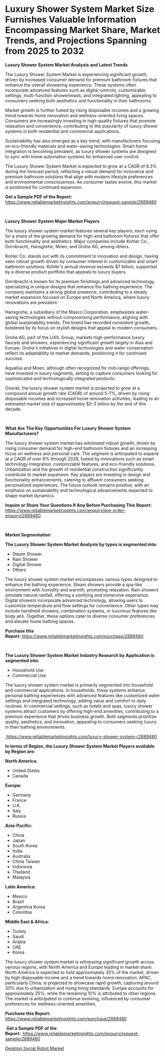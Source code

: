 <p><h1>Luxury Shower System Market Size Furnishes Valuable Information Encompassing Market Share, Market Trends, and Projections Spanning from 2025 to 2032</h1></p><p><strong>Luxury Shower System Market Analysis and Latest Trends</strong></p>
<p><p>The Luxury Shower System Market is experiencing significant growth, driven by increased consumer demand for premium bathroom fixtures that enhance the overall showering experience. These systems often incorporate advanced features such as digital controls, customizable settings, multi-function showerheads, and integrated lighting, appealing to consumers seeking both aesthetics and functionality in their bathrooms.</p><p>Market growth is further fueled by rising disposable incomes and a growing trend towards home renovation and wellness-oriented living spaces. Consumers are increasingly investing in high-quality fixtures that promote relaxation and convenience, contributing to the popularity of luxury shower systems in both residential and commercial applications.</p><p>Sustainability has also emerged as a key trend, with manufacturers focusing on eco-friendly materials and water-saving technologies. Smart home integration is becoming prevalent, as luxury shower systems are designed to sync with home automation systems for enhanced user control. </p><p>The Luxury Shower System Market is expected to grow at a CAGR of 8.3% during the forecast period, reflecting a robust demand for innovative and premium bathroom solutions that align with modern lifestyle preferences and environmental consciousness. As consumer tastes evolve, this market is positioned for continued expansion.</p></p>
<p><strong>Get a Sample PDF of the Report:&nbsp;</strong> <a href="https://www.reliablemarketinsights.com/enquiry/request-sample/2889480?utm_campaign=2888&utm_medium=2&utm_source=Github&utm_content=ia&utm_term=14032025&utm_id=luxury-shower-system">https://www.reliablemarketinsights.com/enquiry/request-sample/2889480</a></p>
<p>&nbsp;</p>
<p><strong>Luxury Shower System Major Market Players</strong></p>
<p><p>The luxury shower system market features several key players, each vying for a share of the growing demand for high-end bathroom fixtures that offer both functionality and aesthetics. Major companies include Kohler Co., Dornbracht, Hansgrohe, Moen, and Grohe AG, among others.</p><p>Kohler Co. stands out with its commitment to innovation and design, having seen robust growth driven by consumer interest in customizable and smart bathroom solutions. Kohler's annual revenue exceeds $7 billion, supported by a diverse product portfolio that appeals to luxury buyers.</p><p>Dornbracht is known for its premium finishings and advanced technology, specializing in unique designs that enhance the bathing experience. The company maintains a strong global presence, contributing to a steady market expansion focused on Europe and North America, where luxury renovations are prevalent.</p><p>Hansgrohe, a subsidiary of the Masco Corporation, emphasizes water-saving technologies without compromising performance, aligning with global sustainability trends. The brand has recorded consistent growth, bolstered by its focus on stylish designs that appeal to modern consumers.</p><p>Grohe AG, part of the LIXIL Group, markets high-performance luxury faucets and showers, experiencing significant growth largely in Asia and Europe. Grohe's initiatives in digital technologies and water conservation reflect its adaptability to market demands, positioning it for continued success.</p><p>Aqualisa and Moen, although often recognized for mid-range offerings, have invested in luxury segments, aiming to capture consumers looking for sophisticated and technologically integrated products. </p><p>Overall, the luxury shower system market is projected to grow at a compound annual growth rate (CAGR) of around 5-7%, driven by rising disposable incomes and increased home renovation activities, leading to an estimated market size of approximately $2-3 billion by the end of this decade.</p></p>
<p>&nbsp;</p>
<p><strong>What Are The Key Opportunities For Luxury Shower System Manufacturers?</strong></p>
<p><p>The luxury shower system market has witnessed robust growth, driven by rising consumer demand for high-end bathroom fixtures and an increasing focus on wellness and personal care. The segment is anticipated to expand at a CAGR of over 6% through 2028, fueled by innovations such as smart technology integration, customizable features, and eco-friendly solutions. Urbanization and the growth of residential construction significantly contribute to market expansion. Key players are investing in design and functionality enhancements, catering to affluent consumers seeking personalized experiences. The future outlook remains positive, with an emphasis on sustainability and technological advancements expected to shape market dynamics.</p></p>
<p><strong>Inquire or Share Your Questions If Any Before Purchasing This Report:</strong> <a href="https://www.reliablemarketinsights.com/enquiry/pre-order-enquiry/2889480?utm_campaign=2888&utm_medium=2&utm_source=Github&utm_content=ia&utm_term=14032025&utm_id=luxury-shower-system">https://www.reliablemarketinsights.com/enquiry/pre-order-enquiry/2889480</a></p>
<p>&nbsp;</p>
<p><strong>Market Segmentation</strong></p>
<p><strong>The Luxury Shower System Market Analysis by types is segmented into:</strong></p>
<p><ul><li>Steam Shower</li><li>Rain Shower</li><li>Digital Shower</li><li>Others</li></ul></p>
<p><p>The luxury shower system market encompasses various types designed to enhance the bathing experience. Steam showers provide a spa-like environment with humidity and warmth, promoting relaxation. Rain showers simulate natural rainfall, offering a soothing and immersive experience. Digital showers incorporate advanced technology, allowing users to customize temperature and flow settings for convenience. Other types may include handheld showers, combination systems, or luxurious features like body jets. Together, these options cater to diverse consumer preferences and elevate home bathing spaces.</p></p>
<p><strong>Purchase this Report:&nbsp;</strong><a href="https://www.reliablemarketinsights.com/purchase/2889480?utm_campaign=2888&utm_medium=2&utm_source=Github&utm_content=ia&utm_term=14032025&utm_id=luxury-shower-system">https://www.reliablemarketinsights.com/purchase/2889480</a></p>
<p>&nbsp;</p>
<p><strong>The Luxury Shower System Market Industry Research by Application is segmented into:</strong></p>
<p><ul><li>Household Use</li><li>Commercial Use</li></ul></p>
<p><p>The luxury shower system market is primarily segmented into household and commercial applications. In households, these systems enhance personal bathing experiences with advanced features like customized water settings and integrated technology, adding value and comfort to daily routines. In commercial settings, such as hotels and spas, luxury shower systems attract customers by offering high-end amenities, contributing to a premium experience that drives business growth. Both segments prioritize quality, aesthetics, and innovation, appealing to consumers seeking luxury in their bathing environments.</p></p>
<p><a href="https://www.reliablemarketinsights.com/luxury-shower-system-r2889480?utm_campaign=2888&utm_medium=2&utm_source=Github&utm_content=ia&utm_term=14032025&utm_id=luxury-shower-system">&nbsp;https://www.reliablemarketinsights.com/luxury-shower-system-r2889480</a></p>
<p><strong>In terms of Region, the Luxury Shower System Market Players available by Region are:</strong></p>
<p>
    <p> <strong> North America: </strong>
        <ul>
            <li>United States</li>
            <li>Canada</li>
        </ul>
        </p> 
    <p> <strong> Europe: </strong>
        <ul>
            <li>Germany</li>
            <li>France</li>
            <li>U.K.</li>
            <li>Italy</li>
            <li>Russia</li>
        </ul>
        </p> 
    <p> <strong> Asia-Pacific: </strong>
        <ul>
            <li>China</li>
            <li>Japan</li>
            <li>South Korea</li>
            <li>India</li>
            <li>Australia</li>
            <li>China Taiwan</li>
            <li>Indonesia</li>
            <li>Thailand</li>
            <li>Malaysia</li>
        </ul>
        </p> 
    <p> <strong> Latin America: </strong>
        <ul>
            <li>Mexico</li>
            <li>Brazil</li>
            <li>Argentina Korea</li>
            <li>Colombia</li>
        </ul>
        </p> 
    <p> <strong> Middle East & Africa: </strong>
        <ul>
            <li>Turkey</li>
            <li>Saudi</li>
            <li>Arabia</li>
            <li>UAE</li>
            <li>Korea</li>
        </ul>
    </p>
    </p>
<p><p>The luxury shower system market is witnessing significant growth across various regions, with North America and Europe leading in market share. North America is expected to hold approximately 35% of the market, driven by high disposable income and a trend towards home renovation. APAC, particularly China, is projected to showcase rapid growth, capturing around 30% due to urbanization and rising living standards. Europe accounts for approximately 25%, while the remaining 10% is attributed to other regions. The market is anticipated to continue evolving, influenced by consumer preferences for wellness-oriented amenities.</p></p>
<p><strong>Purchase this Report: </strong><a href="https://www.reliablemarketinsights.com/purchase/2889480?utm_campaign=2888&utm_medium=2&utm_source=Github&utm_content=ia&utm_term=14032025&utm_id=luxury-shower-system">https://www.reliablemarketinsights.com/purchase/2889480</a></p>
<p>&nbsp;<strong>Get a Sample PDF of the Report:&nbsp;&nbsp;</strong><a href="https://www.reliablemarketinsights.com/enquiry/request-sample/2889480?utm_campaign=2888&utm_medium=2&utm_source=Github&utm_content=ia&utm_term=14032025&utm_id=luxury-shower-system">https://www.reliablemarketinsights.com/enquiry/request-sample/2889480</a></p>
<p><strong></strong></p>
<p><p><a href="https://github.com/abantolemox08/Market-Research-Report-List-1/blob/main/desktop-social-robot-market.md?utm_campaign=2888&utm_medium=2&utm_source=Github&utm_content=ia&utm_term=14032025&utm_id=luxury-shower-system">Desktop Social Robot Market</a></p></p>